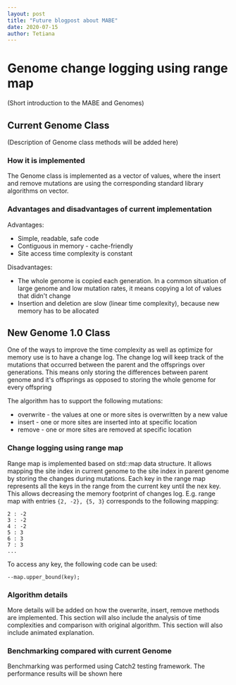 ```yaml
---
layout: post
title: "Future blogpost about MABE"
date: 2020-07-15
author: Tetiana
---
```


# Genome change logging using range map  

(Short introduction to the MABE and Genomes)

## Current Genome Class

(Description of Genome class methods will be added here)

### How it is implemented
The Genome class is implemented as a vector of values, where the insert and remove mutations are using the corresponding standard library algorithms on vector.

### Advantages and disadvantages of current implementation  
  
Advantages:
* Simple, readable, safe code
* Contiguous in memory - cache-friendly
* Site access time complexity is constant    

Disadvantages:
* The whole genome is copied each generation. In a common situation of large genome and low mutation rates, it means copying a lot of values that didn't change
* Insertion and deletion are slow (linear time complexity), because new memory has to be allocated

## New Genome 1.0 Class
One of the ways to improve the time complexity as well as optimize for memory use is to have a change log. The change log will keep track of the mutations that occurred between the parent and the offsprings over generations. This means only storing the differences between parent genome and it's offsprings as opposed to storing the whole genome for every offspring

The algorithm has to support the following mutations:
* overwrite - the values at one or more sites is overwritten by a new value
* insert - one or more sites are inserted into at specific location
* remove - one or more sites are removed at specific location

### Change logging using range map
Range map is implemented based on std::map data structure. It allows mapping the site index in current genome to the site index in parent genome by storing the changes during mutations. Each key in the range map represents all the keys in the range from the current key until the nex key. This allows decreasing the memory footprint of changes log.
E.g. range map with entries `{2, -2}, {5, 3}` corresponds to the following mapping:
```
2 : -2
3 : -2
4 : -2
5 : 3
6 : 3
7 : 3
...
```
To access any key, the following code can be used:
```
--map.upper_bound(key);
```

### Algorithm details
More details will be added on how the overwrite, insert, remove methods are implemented. This section will also include the analysis of time complexities and comparison with original algorithm. This section will also include animated explanation.

### Benchmarking compared with current Genome
Benchmarking was performed using Catch2 testing framework. The performance results will be shown here

